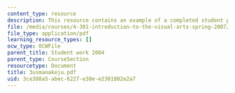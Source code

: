 ```yaml
---
content_type: resource
description: This resource contains an example of a completed student project.
file: /media/courses/4-301-introduction-to-the-visual-arts-spring-2007/3ce388a5abec6227e38ee2301802e2a7_3usmanakeju.pdf
file_type: application/pdf
learning_resource_types: []
ocw_type: OCWFile
parent_title: Student work 2004
parent_type: CourseSection
resourcetype: Document
title: 3usmanakeju.pdf
uid: 3ce388a5-abec-6227-e38e-e2301802e2a7
---
```

